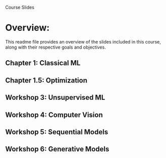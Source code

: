 Course Slides

# Overview:
This readme file provides an overview of the slides included in this course, along with their respective goals and objectives.


## Chapter 1: Classical ML

## Chapter 1.5: Optimization

## Workshop 3: Unsupervised ML

## Workshop 4: Computer Vision 

## Workshop 5: Sequential Models

## Workshop 6: Generative Models